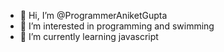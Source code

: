 - 👋 Hi, I’m @ProgrammerAniketGupta
- 👀 I’m interested in programming and swimming
- 🌱 I’m currently learning javascript
<!---
ProgrammerAniketGupta/ProgrammerAniketGupta is a ✨ special ✨ repository because its `README.md` (this file) appears on your GitHub profile.
You can click the Preview link to take a look at your changes.
--->
